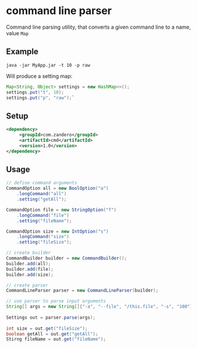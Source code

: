 # command line parser
Command line parsing utility, that converts a given command line to a name, value `Map`  
 
## Example
`java -jar MyApp.jar -t 10 -p raw`


Will produce a setting map:
```java
Map<String, Object> settings = new HashMap<>();
settings.put("t", 10);
settings.put("p", "raw");`
```

## Setup
```xml
<dependency>      
     <groupId>com.zandero</groupId>      
     <artifactId>cmd</artifactId>      
     <version>1.0</version>      
</dependency>
```

## Usage

```java
// define command arguments
CommandOption all = new BoolOption("a")
	.longCommand("all")
	.setting("getAll");

CommandOption file = new StringOption("f")
	.longCommand("file")
	.setting("fileName");

CommandOption size = new IntOption("s")
	.longCommand("size")
	.setting("fileSize");

// create builder
CommandBuilder builder = new CommandBuilder();
builder.add(all);
builder.add(file);
builder.add(size);

// create parser
CommandLineParser parser = new CommandLineParser(builder);

```

```java
// use parser to parse input arguments
String[] args = new String[]{"-a", "--file", "/this.file", "-s", "100");
    
Settings out = parser.parse(args);
    
int size = out.get("fileSize");
boolean getAll = out.get("getAll");
Stirng fileName = out.get("fileName");
```


